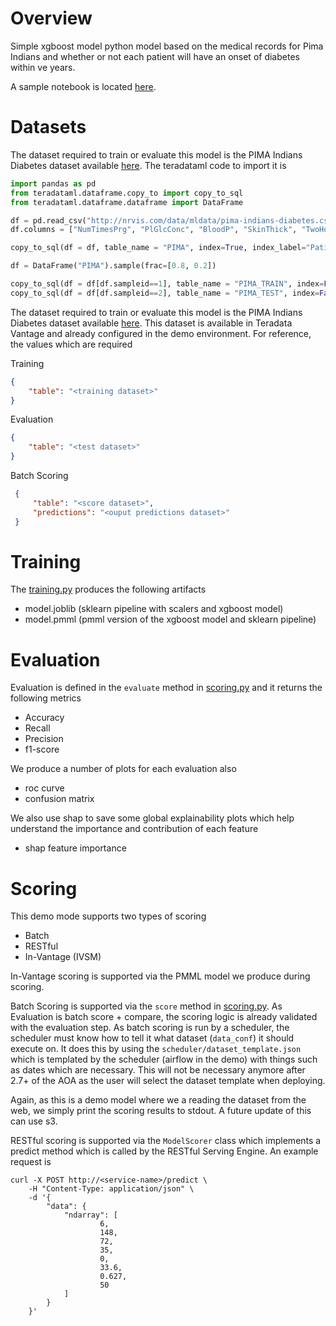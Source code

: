 # Overview
Simple xgboost model python model based on the medical records for Pima Indians and whether or not each patient will have an onset of diabetes within ve years.

A sample notebook is located [here](notebooks/Explore%20Diabetes.ipynb).

# Datasets
The dataset required to train or evaluate this model is the PIMA Indians Diabetes dataset available [here](http://nrvis.com/data/mldata/pima-indians-diabetes.csv). The teradataml code to import it is

```python
import pandas as pd
from teradataml.dataframe.copy_to import copy_to_sql
from teradataml.dataframe.dataframe import DataFrame

df = pd.read_csv("http://nrvis.com/data/mldata/pima-indians-diabetes.csv", header=None)
df.columns = ["NumTimesPrg", "PlGlcConc", "BloodP", "SkinThick", "TwoHourSerIns", "BMI", "DiPedFunc", "Age", "HasDiabetes"]

copy_to_sql(df = df, table_name = "PIMA", index=True, index_label="PatientId", if_exists="replace")

df = DataFrame("PIMA").sample(frac=[0.8, 0.2])

copy_to_sql(df = df[df.sampleid==1], table_name = "PIMA_TRAIN", index=False, if_exists="replace")
copy_to_sql(df = df[df.sampleid==2], table_name = "PIMA_TEST", index=False, if_exists="replace")
```


The dataset required to train or evaluate this model is the PIMA Indians Diabetes dataset available [here](http://nrvis.com/data/mldata/pima-indians-diabetes.csv).
This dataset is available in Teradata Vantage and already configured in the demo environment. For reference, the values which are required

Training
```json
{
    "table": "<training dataset>"
}
```
Evaluation

```json
{
    "table": "<test dataset>"
}
```

Batch Scoring
```json
 {
     "table": "<score dataset>",
     "predictions": "<ouput predictions dataset>"
 }
 ```


# Training
The [training.py](model_modules/training.py) produces the following artifacts

- model.joblib     (sklearn pipeline with scalers and xgboost model)
- model.pmml       (pmml version of the xgboost model and sklearn pipeline)

# Evaluation
Evaluation is defined in the `evaluate` method in [scoring.py](model_modules/scoring.py) and it returns the following metrics

- Accuracy
- Recall
- Precision
- f1-score

We produce a number of plots for each evaluation also

- roc curve
- confusion matrix

We also use shap to save some global explainability plots which help understand the importance and contribution of each feature

- shap feature importance


# Scoring 
This demo mode supports two types of scoring

 - Batch
 - RESTful
 - In-Vantage (IVSM)

In-Vantage scoring is supported via the PMML model we produce during scoring.

Batch Scoring is supported via the `score` method in [scoring.py](model_modules/scoring.py). As Evaluation is batch score + compare, the scoring logic is already validated with the evaluation step. As batch scoring is run by a scheduler, the scheduler must know how to tell it what dataset (`data_conf`) it should execute on. It does this by using the `scheduler/dataset_template.json` which is templated by the scheduler (airflow in the demo) with things such as dates which are necessary. This will not be necessary anymore after 2.7+ of the AOA as the user will select the dataset template when deploying. 

Again, as this is a demo model where we a reading the dataset from the web, we simply print the scoring results to stdout. A future update of this can use s3.

RESTful scoring is supported via the `ModelScorer` class which implements a predict method which is called by the RESTful Serving Engine. An example request is  

    curl -X POST http://<service-name>/predict \
        -H "Content-Type: application/json" \
        -d '{
            "data": {
                "ndarray": [
                        6,
                        148,
                        72,
                        35,
                        0,
                        33.6,
                        0.627,
                        50
                ]
            }
        }' 
